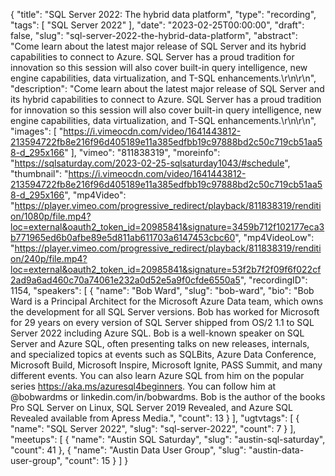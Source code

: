 {
  "title": "SQL Server 2022: The hybrid data platform",
  "type": "recording",
  "tags": [
    "SQL Server 2022"
  ],
  "date": "2023-02-25T00:00:00",
  "draft": false,
  "slug": "sql-server-2022-the-hybrid-data-platform",
  "abstract": "Come learn about the latest major release of SQL Server and its hybrid capabilities to connect to Azure. SQL Server has a proud tradition for innovation so this session will also cover built-in query intelligence, new engine capabilities, data virtualization, and T-SQL enhancements.\r\n\r\n",
  "description": "Come learn about the latest major release of SQL Server and its hybrid capabilities to connect to Azure. SQL Server has a proud tradition for innovation so this session will also cover built-in query intelligence, new engine capabilities, data virtualization, and T-SQL enhancements.\r\n\r\n",
  "images": [
    "https://i.vimeocdn.com/video/1641443812-213594722fb8e216f96d405189e11a385edfbb19c97888bd2c50c719cb51aa58-d_295x166"
  ],
  "vimeo": "811838319",
  "moreinfo": "https://sqlsaturday.com/2023-02-25-sqlsaturday1043/#schedule",
  "thumbnail": "https://i.vimeocdn.com/video/1641443812-213594722fb8e216f96d405189e11a385edfbb19c97888bd2c50c719cb51aa58-d_295x166",
  "mp4Video": "https://player.vimeo.com/progressive_redirect/playback/811838319/rendition/1080p/file.mp4?loc=external&oauth2_token_id=20985841&signature=3459b712f102177eca3b771965ed6b0afbe89e5d811ab611703a6147453cbc60",
  "mp4VideoLow": "https://player.vimeo.com/progressive_redirect/playback/811838319/rendition/240p/file.mp4?loc=external&oauth2_token_id=20985841&signature=53f2b7f2f09f6f022cf2ad9a6ad460c70a74061e232a0d52e5a9f0cfde6550a5",
  "recordingID": 1154,
  "speakers": [
    {
      "name": "Bob Ward",
      "slug": "bob-ward",
      "bio": "Bob Ward is a Principal Architect for the Microsoft Azure Data team, which owns the development for all SQL Server versions. Bob has worked for Microsoft for 29 years on every version of SQL Server shipped from OS/2 1.1 to SQL Server 2022 including Azure SQL. Bob is a well-known speaker on SQL Server and Azure SQL, often presenting talks on new releases, internals, and specialized topics at events such as SQLBits, Azure Data Conference, Microsoft Build, Microsoft Inspire, Microsoft Ignite, PASS Summit, and many different events. You can also learn Azure SQL from him on the popular series https://aka.ms/azuresql4beginners. You can follow him at @bobwardms or linkedin.com/in/bobwardms. Bob is the author of the books Pro SQL Server on Linux, SQL Server 2019 Revealed, and Azure SQL Revealed available from Apress Media.",
      "count": 13
    }
  ],
  "ugtvtags": [
    {
      "name": "SQL Server 2022",
      "slug": "sql-server-2022",
      "count": 7
    }
  ],
  "meetups": [
    {
      "name": "Austin SQL Saturday",
      "slug": "austin-sql-saturday",
      "count": 41
    },
    {
      "name": "Austin Data User Group",
      "slug": "austin-data-user-group",
      "count": 15
    }
  ]
}